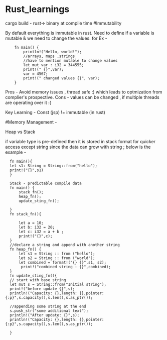 # Rust_learnings
cargo build - rust-> binary at compile time 
#Immutability 

By default everything is immutable in rust. Need to define if a variable is mutable & we need to change the values. for Ex - 

        fn main() {
            println!("Hello, world!");
            //arrays, maps ,strings 
            //have to mention mutable to change values 
            let mut var : i32 = 344555;
            print!(" {}",var);
            var = 4567;
            print!(" changed values {}", var);
        }
Pros - Avoid memory issues , thread safe :) which leads to optmization from complier's prospective.
Cons - values can be changed , if multiple threads are operating over it :(

Key Learning - Const (jsp)  != immutable (in rust) 

#Memory Management - 

Heap vs Stack 

if variable type is pre-defined then it is stored in stack format for quicker access except string since the data can grow with string ; below is the example - 

      fn main(){ 
      let s1: String = String::from("hello");
      print!("{}",s1)
      }
      
      Stack - predictable compile data   
      fn main() {
          stack_fn();
          heap_fn();
          update_sting_fn();
          
      }
      fn stack_fn(){
      
          let a = 10;
          let b: i32 = 20;
          let c: i32 = a + b ;
          print!("{}",c);
      }
      //declare a string and append with another string 
      fn heap_fn() {
          let s1 = String :: from ("hello");
          let s2 = String :: from ("world");
          let combined = format!("{} {}",s1, s2);
           print!("combined string : {}",combined);
      }
      fn update_sting_fn(){
      // start with base string 
      let mut s = String::from("Initial string");
      print!("before update {}",s);
      println!("Capacity: {},length: {},pointer: {:p}",s.capacity(),s.len(),s.as_ptr());
      
      //appending some string at the end
      s.push_str("some additional text");
      println!("After update: {}",s);
      println!("Capacity: {},length: {},pointer: {:p}",s.capacity(),s.len(),s.as_ptr());
      
      }

      

